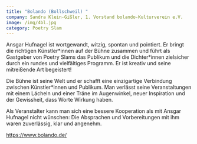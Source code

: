 ```yaml
---
title: "Bolando (Bollschweil) "
company: Sandra Klein-Gißler, 1. Vorstand bolando-Kulturverein e.V.
image: /img/4bl.jpg
category: Poetry Slam
---
```

Ansgar Hufnagel ist wortgewandt, witzig, spontan und pointiert. Er bringt die richtigen Künstler\*innen auf der Bühne zusammen und führt als Gastgeber von Poetry Slams das Publikum und die Dichter\*innen zielsicher durch ein rundes und vielfältiges Programm. Er ist kreativ und seine mitreißende Art begeistert!

Die Bühne ist seine Welt und er schafft eine einzigartige Verbindung zwischen Künstler*innen und Publikum. Man verlässt seine Veranstaltungen mit einem Lächeln und einer Träne im Augenwinkel, neuer Inspiration und der Gewissheit, dass Worte Wirkung haben.

Als Veranstalter kann man sich eine bessere Kooperation als mit Ansgar Hufnagel nicht wünschen: Die Absprachen und Vorbereitungen mit ihm waren zuverlässig, klar und angenehm.

https://www.bolando.de/